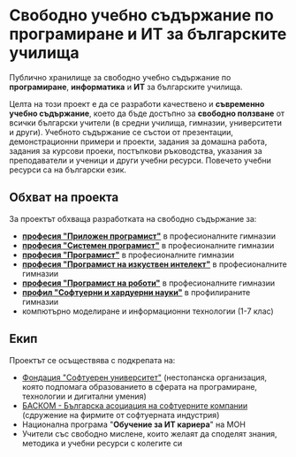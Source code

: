 # Свободно учебно съдържание по програмиране и ИТ за българските училища

Публично хранилище за свободно учебно съдържание по **програмиране**, **информатика** и **ИТ** за българските училища.

Целта на този проект е да се разработи качествено и **съвременно учебно съдържание**, което да бъде достъпно за **свободно ползване** от всички български учители (в средни училища, гимназии, университети и други). Учебното съдържание се състои от презентации, демонстрационни примери и проекти, задания за домашна работа, задания за курсови проеки, постъпкови ръководства, указания за преподаватели и ученици и други учебни ресурси. Повечето учебни ресурси са на български език.

## Обхват на проекта

За проектът обхваща разработката на свободно съдържание за:
 - [**професия "Приложен програмист"**](https://github.com/BG-IT-Edu/School-Programming/tree/main/Courses/Applied-Programmer) в професионалните гимназии
 - [**професия "Системен програмист"**](https://github.com/BG-IT-Edu/School-Programming/tree/main/Courses/System-Programmer) в професионалните гимназии
 - [**професия "Програмист"**](https://github.com/BG-IT-Edu/School-Programming/tree/main/Courses/Programmer) в професионалните гимназии
 - [**професия "Програмист на изкуствен интелект"**](https://github.com/BG-IT-Edu/School-Programming/tree/main/Courses/AI-Programmer) в професионалните гимназии
 - [**професия "Програмист на роботи"**](https://github.com/BG-IT-Edu/School-Programming/tree/main/Courses/Robotics-and-IoT-Programmer) в професионалните гимназии
 - [**профил "Софтуерни и хардуерни науки"**](https://github.com/BG-IT-Edu/School-Programming/tree/main/Courses/Software-Sciences) в профилираните гимназии
 - компютърно моделиране и информационни технологии (1-7 клас)
 
## Екип
 
Проектът се осъществява с подкрепата на:
 - [Фондация "Софтуерен университет"](https://softuni.foundation) (нестопанска организация, която подпомага образованието в сферата на програмиране, технологии и дигитални умения)
 - [БАСКОМ - Българска асоциация на софтуерните компании](https://www.basscom.org) (сдружение на фирмите от софтуерната индустрия)
 - Национална програма "**Обучение за ИТ кариера**" на МОН
 - Учители със свободно мислене, които желаят да споделят знания, методика и учебни ресурси с колегите си
